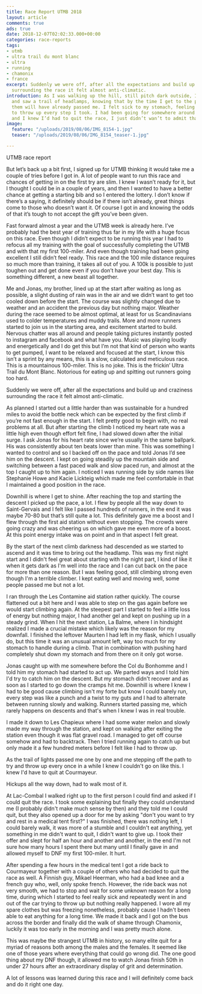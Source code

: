 ```yaml
---
title: Race Report UTMB 2018
layout: article
comments: true
ads: true
date: 2018-12-07T02:02:33.000+00:00
categories: race-reports
tags:
- utmb
- ultra trail du mont blanc
- ultra
- running
- chamonix
- france
excerpt: Suddenly we were off, after all the expectations and build up and craziness
  surrounding the race it felt almost anti-climatic.
introduction: As I was walking up the hill, still pitch dark outside, I looked back
  and saw a trail of headlamps, knowing that by the time I get to the peak most of
  them will have already passed me. I felt sick to my stomach, feeling like I’d have
  to throw up every step I took. I had been going for somewhere around eight hours
  and I knew I’d had to quit the race, I just didn’t wan’t to admit that to myself.
image:
  feature: "/uploads/2019/08/06/IMG_8154-1.jpg"
  teaser: "/uploads/2019/08/06/IMG_8154_teaser-1.jpg"

---
```

UTMB race report

But let’s back up a bit first, I signed up for UTMB thinking it would take me a couple of tries before I got in. A lot of people want to run this race and chances of getting in on the first try are slim. I knew I wasn’t ready for it, but I thought I could be in a couple of years, and then I wanted to have a better chance at getting a starting bib and so I entered the lottery. I don’t know if there’s a saying, it definitely should be if there isn’t already, great things come to those who doesn’t want it. Of course I got in and knowing the odds of that it’s tough to not accept the gift you’ve been given.

Fast forward almost a year and the UTMB week is already here. I’ve probably had the best year of training thus far in my life with a huge focus on this race. Even though I didn’t expect to be running this year I had to refocus all my training with the goal of successfully completing the UTMB and with that my first 100-miler. And even though training had been going excellent I still didn’t feel ready. This race and the 100 mile distance requires so much more than training, it takes all out of you. A 100k is possible to just toughen out and get done even if you don’t have your best day. This is something different, a new beast all together.

Me and Jonas, my brother, lined up at the start after waiting as long as possible, a slight dusting of rain was in the air and we didn’t want to get too cooled down before the start. The course was slightly changed due to weather and an accident the previous day but nothing major. Weather during the race seemed to be almost optimal, at least for us Scandinavians used to colder temperatures and muddy trails. More and more runners started to join us in the starting area, and excitement started to build. Nervous chatter was all around and people taking pictures instantly posted to instagram and facebook and what have you. Music was playing loudly and energetically and I do get this but I’m not that kind of person who wants to get pumped, I want to be relaxed and focused at the start, I know this isn’t a sprint by any means, this is a slow, calculated and meticulous race. This is a mountainous 100-miler. This is no joke. This is the frickin’ Ultra Trail du Mont Blanc. Notorious for eating up and spitting out runners going too hard.

Suddenly we were off, after all the expectations and build up and craziness surrounding the race it felt almost anti-climatic.

As planned I started out a little harder than was sustainable for a hundred miles to avoid the bottle neck which can be expected by the first climb if you’re not fast enough in the start. I felt pretty good to begin with, no real problems at all. But after starting the climb I noticed my heart rate was a little high even though effort felt fine, I had slowed down after the initial surge. I ask Jonas for his heart rate since we’re usually in the same ballpark. His was consistently about ten beats lower than mine. This was something I wanted to control and so I backed off on the pace and told Jonas I’d see him on the descent. I kept on going steadily up the mountain side and switching between a fast paced walk and slow paced run, and almost at the top I caught up to him again. I noticed I was running side by side names like Stephanie Howe and Kacie Lickteig which made me feel comfortable in that I maintained a good position in the race.

Downhill is where I get to shine. After reaching the top and starting the descent I picked up the pace, a lot. I flew by people all the way down to Saint-Gervais and I felt like I passed hundreds of runners, in the end it was maybe 70-80 but that’s still quite a lot. This definitely gave me a boost and I flew through the first aid station without even stopping. The crowds were going crazy and was cheering us on which gave me even more of a boost. At this point energy intake was on point and in that aspect I felt great.

By the start of the next climb darkness had descended as we started to ascend and it was time to bring out the headlamp. This was my first night start and I didn't feel great about starting with the night part, I kind of like it when it gets dark as I'm well into the race and I can cut back on the pace for more than one reason. But I was feeling good, still climbing strong even though I'm a terrible climber. I kept eating well and moving well, some people passed me but not a lot.

I ran through the Les Contamine aid station rather quickly. The course flattened out a bit here and I was able to step on the gas again before we would start climbing again. At the steepest part I started to feel a little loss of energy but nothing major, I had another gel and kept on pushing up in a steady grind. When I hit the next station, La Balme, where I in hindsight realized I made a crucial mistake which likely was the reason for my downfall. I finished the leftover Maurten I had left in my flask, which I usually do, but this time it was an unusual amount left, way too much for my stomach to handle during a climb. That in combination with pushing hard completely shut down my stomach and from there on it only got worse.

Jonas caught up with me somewhere before the Col du Bonhomme and I told him my stomach had started to act up. We parted ways and I told him I'd try to catch him on the descent. But my stomach didn't recover and as soon as I started to go down the cramps hit me. Downhill is where I knew I had to be good cause climbing isn't my forte but know I could barely run, every step was like a punch and a twist to my guts and I had to alternate between running slowly and walking. Runners started passing me, which rarely happens on descents and that's when I knew I was in real trouble.

I made it down to Les Chapieux where I had some water melon and slowly made my way through the station, and kept on walking after exiting the station even though it was flat gravel road. I managed to get off course somehow and had to backtrack. Then I tried running again to catch up but only made it a few hundred meters before I felt like I had to throw up.

As the trail of lights passed me one by one and me stepping off the path to try and throw up every once in a while I knew I couldn't go on like this. I knew I'd have to quit at Courmayeur.

Hickups all the way down, had to walk most of it.

At Lac-Combal I walked right up to the first person I could find and asked if I could quit the race. I took some explaining but finally they could understand me (I probably didn't make much sense by then) and they told me I could quit, but they also opened up a door for me by asking "don't you want to try and rest in a medical tent first?" I was finished, there was nothing left, I could barely walk, it was more of a stumble and I couldn't eat anything, yet something in me didn't want to quit, I didn't want to give up. I took their offer and slept for half an hour and another and another, in the end I'm not sure how many hours I spent there but many until I finally gave in and allowed myself to DNF my first 100-miler. It hurt.

After spending a few hours in the medical tent I got a ride back to Courmayeur together with a couple of others who had decided to quit the race as well. A Finnish guy, Mikael Heerman, who had a bad knee and a french guy who, well, only spoke french. However, the ride back was not very smooth, we had to stop and wait for some unknown reason for a long time, during which I started to feel really sick and repeatedly went in and out of the car trying to throw up but nothing really happened. I wore all my spare clothes but was freezing nonetheless, probably cause I hadn't been able to eat anything for a long time. We made it back and I got on the bus across the border and finally did the walk of shame through Chamonix, luckily it was too early in the morning and I was pretty much alone.

This was maybe the strangest UTMB in history, so many elite quit for a myriad of reasons both among the males and the females. It seemed like one of those years where everything that could go wrong did. The one good thing about my DNF though, it allowed me to watch Jonas finish 50th in under 27 hours after an extraordinary display of grit and determination.

A lot of lessons was learned during this race and I will definitely come back and do it right one day.